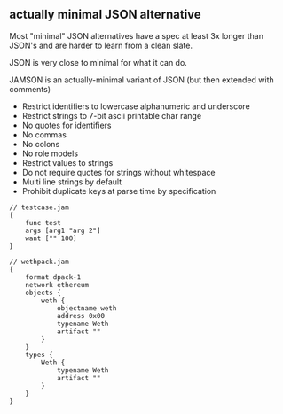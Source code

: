 actually minimal JSON alternative
---

Most "minimal" JSON alternatives have a spec at least 3x longer than JSON's
and are harder to learn from a clean slate.

JSON is very close to minimal for what it can do.

JAMSON is an actually-minimal variant of JSON (but then extended with comments)


- Restrict identifiers to lowercase alphanumeric and underscore
- Restrict strings to 7-bit ascii printable char range
- No quotes for identifiers
- No commas
- No colons
- No role models
- Restrict values to strings
- Do not require quotes for strings without whitespace
- Multi line strings by default
- Prohibit duplicate keys at parse time by specification


```
// testcase.jam
{
    func test
    args [arg1 "arg 2"]
    want ["" 100]
}

// wethpack.jam
{
    format dpack-1
    network ethereum
    objects {
        weth {
            objectname weth
            address 0x00
            typename Weth
            artifact ""
        }
    }
    types {
        Weth {
            typename Weth
            artifact ""
        }
    }
}
```

